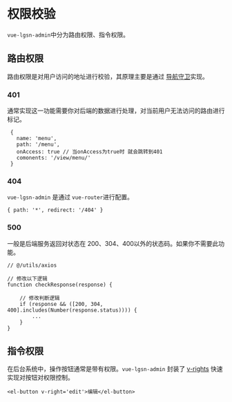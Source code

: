 # 权限校验
`vue-lgsn-admin`中分为路由权限、指令权限。

## 路由权限
路由权限是对用户访问的地址进行校验，其原理主要是通过 [导航守卫](https://v3.router.vuejs.org/zh/guide/advanced/navigation-guards.html)实现。

### 401
通常实现这一功能需要你对后端的数据进行处理，对当前用户无法访问的路由进行标记。
```javascript:no-line-numbers
 {
   name: 'menu',
   path: '/menu',
   onAccess: true // 当onAccess为true时 就会跳转到401
   comonents: '/view/menu/'
 }
```

### 404
`vue-lgsn-admin` 是通过 `vue-router`进行配置。
```javascript:no-line-numbers
{ path: '*', redirect: '/404' }
```

### 500
一般是后端服务返回对状态在 200、304、400以外的状态码。如果你不需要此功能。

```javascript:no-line-numbers
// @/utils/axios

// 修改以下逻辑
function checkResponse(response) {
    
    // 修改判断逻辑
    if (response && ([200, 304, 400].includes(Number(response.status)))) {
        ...
    }
}
```

## 指令权限
在后台系统中，操作按钮通常是带有权限。`vue-lgsn-admin` 封装了 [v-rights]() 快速实现对按钮对权限控制。

```javascript:no-line-numbers
<el-button v-right='edit'>编辑</el-button>
```


